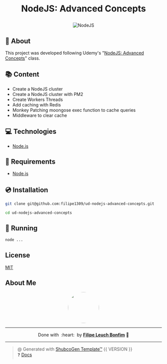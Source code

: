 
# <p align="center">NodeJS: Advanced Concepts</p>

<p align="center">
    <img src="https://img.shields.io/badge/nodejs-15.0-green" alt="NodeJS"/>
</p>

## 💬 About

This project was developed following Udemy's "[NodeJS: Advanced Concepts](https://www.udemy.com/course/advanced-node-for-developers)" class.

## :books: Content

- Create a NodeJS cluster
- Create a NodeJS cluster with PM2
- Create Workers Threads
- Add caching with Redis
- Monkey Patching moongose exec function to cache queries
- Middleware to clear cache

## :computer: Technologies

- [Node.js](https://nodejs.org/en/)

## :scroll: Requirements

- [Node.js](https://nodejs.org/en/)

## :cd: Installation

```sh
git clone git@github.com:filipe1309/ud-nodejs-advanced-concepts.git
```

```sh
cd ud-nodejs-advanced-concepts
```

## :runner: Running

```sh
node ...
```

<!-- ## :white_check_mark: Tests

After up the container:

```sh
docker-compose exec -t {{ CONTAINER_SERVICE_NAME }} ./vendor/bin/phpunit
```

## Contributing

Pull requests are welcome. For major changes, please open an issue first to discuss what you would like to change.

Please make sure to update tests as appropriate. -->

## License

[MIT](https://choosealicense.com/licenses/mit/)

## About Me

<p align="center">
    <a style="font-weight: bold" href="https://github.com/filipe1309/">
    <img style="border-radius:50%" width="100px; "src="https://github.com/filipe1309.png"/>
    </a>
</p>

---

<p align="center">
    Done with&nbsp;&nbsp;:heart:&nbsp;&nbsp;by <a style="font-weight: bold" href="https://github.com/filipe1309/">Filipe Leuch Bonfim</a> 🖖
</p>

---

> @ Generated with [ShubcoGen Template™](https://github.com/filipe1309/shubcogen-template) {{ VERSION }}  
> ❓ [Docs](./.shub/README.md)
